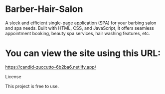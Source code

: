 # Barber-Hair-Salon

A sleek and efficient single-page application (SPA) for your barbing salon and spa needs. Built with HTML, CSS, and JavaScript, it offers seamless appointment booking, beauty spa services, hair washing features, etc.

# You can view the site using this URL:
https://candid-zuccutto-6b2ba6.netlify.app/


License

This project is free to use.
